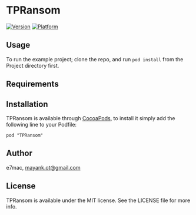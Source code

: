 # TPRansom

[![Version](http://cocoapod-badges.herokuapp.com/v/TPRansom/badge.png)](http://cocoadocs.org/docsets/TPRansom)
[![Platform](http://cocoapod-badges.herokuapp.com/p/TPRansom/badge.png)](http://cocoadocs.org/docsets/TPRansom)

## Usage

To run the example project; clone the repo, and run `pod install` from the Project directory first.

## Requirements

## Installation

TPRansom is available through [CocoaPods](http://cocoapods.org), to install
it simply add the following line to your Podfile:

    pod "TPRansom"

## Author

e7mac, mayank.ot@gmail.com

## License

TPRansom is available under the MIT license. See the LICENSE file for more info.

